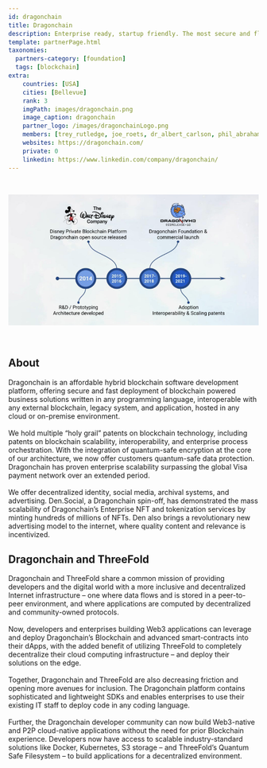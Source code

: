 ```yaml
---
id: dragonchain
title: Dragonchain
description: Enterprise ready, startup friendly. The most secure and flexible blockchain platform on earth.
template: partnerPage.html
taxonomies:
  partners-category: [foundation]
  tags: [blockchain]
extra:
    countries: [USA]
    cities: [Bellevue]
    rank: 3
    imgPath: images/dragonchain.png
    image_caption: dragonchain
    partner_logo: /images/dragonchainLogo.png
    members: [trey_rutledge, joe_roets, dr_albert_carlson, phil_abraham]
    websites: https://dragonchain.com/
    private: 0
    linkedin: https://www.linkedin.com/company/dragonchain/
---
```


<br/>

![dragonchain](/images/dragonchain2.png)

<br/>

## About

Dragonchain is an affordable hybrid blockchain software development platform, offering secure and fast deployment of blockchain powered business solutions written in any programming language, interoperable with any external blockchain, legacy system, and application, hosted in any cloud or on-premise environment. 
<br/>
<br/>
We hold multiple “holy grail” patents on blockchain technology, including patents on blockchain scalability, interoperability, and enterprise process orchestration. With the integration of quantum-safe encryption at the core of our architecture, we now offer customers quantum-safe data protection. Dragonchain has proven enterprise scalability surpassing the global Visa payment network over an extended period.
<br/>
<br/>
We offer decentralized identity, social media, archival systems, and advertising. Den.Social, a Dragonchain spin-off, has demonstrated the mass scalability of Dragonchain’s Enterprise NFT and tokenization services by minting hundreds of millions of NFTs. Den also brings a revolutionary new advertising model to the internet, where quality content and relevance is incentivized.


## Dragonchain and ThreeFold 

Dragonchain and ThreeFold share a common mission of providing developers and the digital world with a more inclusive and decentralized Internet infrastructure – one where data flows and is stored in a peer-to-peer environment, and where applications are computed by decentralized and community-owned protocols.
<br/>
<br/>
Now, developers and enterprises building Web3 applications can leverage and deploy Dragonchain’s Blockchain and advanced smart-contracts into their dApps, with the added benefit of utilizing ThreeFold to completely decentralize their cloud computing infrastructure – and deploy their solutions on the edge.
<br/>
<br/>
Together, Dragonchain and ThreeFold are also decreasing friction and opening more avenues for inclusion. The Dragonchain platform contains sophisticated and lightweight SDKs and enables enterprises to use their existing IT staff to deploy code in any coding language. 
<br/>
<br/>
Further, the Dragonchain developer community can now build Web3-native and P2P cloud-native applications without the need for prior Blockchain experience. Developers now have access to scalable industry-standard solutions like Docker, Kubernetes, S3 storage – and ThreeFold’s Quantum Safe Filesystem – to build applications for a decentralized environment. 

